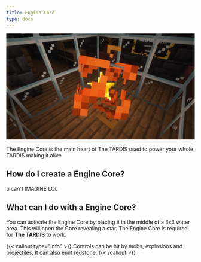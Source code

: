 ```yaml
---
title: Engine Core
type: docs
---
```


![Image of Engine Core](images/engine_core.png)

The Engine Core is the main heart of The TARDIS used to power your whole TARDIS making it alive

## How do I create a Engine Core?

u can't IMAGINE LOL 

## What can I do with a Engine Core?
You can activate the Engine Core by placing it in the middle of a 3x3 water area. This will open the Core revealing a star. The Engine Core is required for **The TARDIS** to work.

{{< callout type="info" >}}
  Controls can be hit by mobs, explosions and projectiles, It can also emit redstone.
{{< /callout >}}